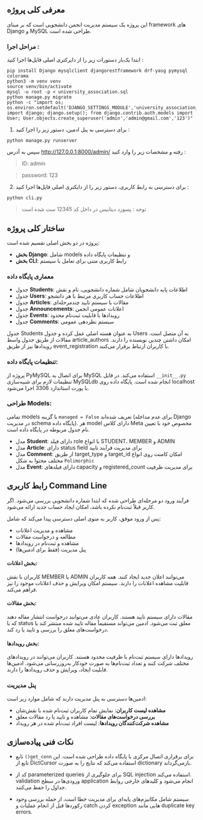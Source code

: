 ## معرفی کلی پروژه

این پروژه یک سیستم مدیریت انجمن دانشجویی است که بر مبنای framework های Django و MySQL طراحی شده است.



### مراحل اجرا :

ابتدا یک‌بار دستورات زیر را از دایرکتری اصلی فایل‌ها اجرا کنید :
```
pip install Django mysqlclient djangorestframework drf-yasg pymysql colorama
python3 -m venv venv
source venv/bin/activate
mysql -u root -p < university_association.sql
python manage.py migrate
python -c "import os; os.environ.setdefault('DJANGO_SETTINGS_MODULE','university_association_project.settings'); import django; django.setup(); from django.contrib.auth.models import User; User.objects.create_superuser('admin','admin@gmail.com','123')"
```

1. برای دسترسی به پنل ادمین، دستور زیر را اجرا کنید :
```
python manage.py runserver
```

  سپس به آدرس http://127.0.0.1:8000/admin/ رفته و مشخصات زیر را وارد کنید :
> ID: admin

> password: 123

2. برای دسترسی به رابط کاربری، دستور زیر را از دایکتری اصلی فایل‌ها اجرا کنید :
```
python cli.py
```

> توجه : پسورد دیتابیس در داخل کد 12345 ست شده است




## ساختار کلی پروژه

پروژه در دو بخش اصلی تقسیم شده است:
- **بخش Django**: شامل models و تنظیمات پایگاه داده
- **بخش CLI**: رابط کاربری متنی برای تعامل با سیستم


### معماری پایگاه داده

* جدول **Students**: اطلاعات پایه دانشجویان شامل شماره دانشجویی، نام و نقش
* جدول **Users**: اطلاعات حساب کاربری مرتبط با هر دانشجو
* جدول **Articles**: مقالات با سیستم تایید چندمرحله‌ای
* جدول **Announcements**: اعلانات عمومی انجمن
* جدول **Events**: رویدادها با قابلیت ثبت‌نام محدود
* جدول **Comments**: سیستم نظردهی عمومی


جدول Students به عنوان هسته اصلی عمل کرده و جدول Users به آن متصل است. مقالات از طریق جدول واسط article_authors امکان داشتن چندین نویسنده را دارند. رویدادها نیز از طریق event_registration با کاربران ارتباط برقرار می‌کنند.


### تنظیمات پایگاه داده:
پروژه از PyMySQL برای اتصال به MySQL استفاده می‌کند. در فایل `__init__.py` تنظیمات لازم برای شبیه‌سازی MySQLdb انجام شده است. پایگاه داده روی localhost با پورت استاندارد 3306 اجرا می‌شود.

### طراحی Models:
تمامی models با گزینه `managed = False` تعریف شده‌اند (برای عدم مداخله Django در مدیریت schema پایگاه داده). هر model دارای کلاس Meta مخصوص خود با تعیین نام جدول مربوطه در پایگاه داده است.

* مدل **Student**: دارای فیلد role با انواع STUDENT، MEMBER و ADMIN
* مدل **Article**: دارای status field برای مدیریت فرآیند تایید
* مدل **Comment**: از طریق target_type و target_id امکان کامنت روی انواع مختلف محتوا به شکل `Polimorphic`
* مدل **Event**: دارای فیلدهای capacity و registered_count برای مدیریت ظرفیت



## رابط کاربری Command Line

فرآیند ورود دو مرحله‌ای طراحی شده که ابتدا شماره دانشجویی بررسی می‌شود. اگر کاربر قبلاً ثبت‌نام نکرده باشد، امکان ایجاد حساب جدید ارائه می‌شود.

پس از ورود موفق، کاربر به منوی اصلی دسترسی پیدا می‌کند که شامل:
* مشاهده و مدیریت اعلانات
* مطالعه و درخواست مقالات
* مشاهده و ثبت‌نام در رویدادها
* پنل مدیریت (فقط برای ادمین‌ها)

#### بخش اعلانات:
کاربران با نقش MEMBER یا ADMIN می‌توانند اعلان جدید ایجاد کنند. همه کاربران قابلیت مشاهده اعلانات را دارند. سیستم امکان ویرایش و حذف اعلانات موجود را نیز فراهم می‌کند.

#### بخش مقالات:
مقالات دارای سیستم تایید هستند. کاربران عادی می‌توانند درخواست انتشار مقاله دهند که با status معلق ثبت می‌شود. ادمین‌ می‌تواند مستقیماً مقاله تایید شده منتشر کند یا درخواست‌های معلق را بررسی و تایید یا رد کند.

#### بخش رویدادها:
رویدادها دارای سیستم ثبت‌نام با ظرفیت محدود هستند. کاربران می‌توانند در رویدادهای مختلف شرکت کنند و تعداد ثبت‌نام‌ها به صورت خودکار به‌روزرسانی می‌شود. ادمین‌ها قابلیت ایجاد، ویرایش و حذف رویدادها را دارند.



### پنل مدیریت

ادمین‌ها دسترسی به پنل مدیریت دارند که شامل موارد زیر است:
- **مشاهده لیست کاربران**: نمایش تمام کاربران ثبت‌نام شده با نقش‌شان
- **بررسی درخواست‌های مقالات**: مشاهده و تایید یا رد مقالات معلق
- **مشاهده شرکت‌کنندگان رویدادها**: لیست افراد ثبت‌نام شده در هر رویداد



## نکات فنی پیاده‌سازی

* تابع `()get_conn` برای برقراری اتصال مرکزی با پایگاه داده طراحی شده است. این تابع از DictCursor استفاده می‌کند که نتایج را به صورت dictionary بازمی‌گرداند.
> 
* کد از parameterized queries برای جلوگیری از SQL injection استفاده می‌کند. validation ورودی‌ها در سطح application انجام می‌شود و کلیدهای خارجی روابط جداول را حفظ می‌کنند.
> 
* سیستم شامل مکانیزم‌های پایه‌ای برای مدیریت خطا است، از جمله بررسی وجود رکوردها قبل از انجام عملیات و catch کردن exception هایی مانند duplicate key errors.


